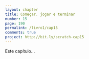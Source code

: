 ```yaml
---
layout: chapter
title: Começar, jogar e terminar
number: 15
page: 190
permalink: /livro1/cap15
comments: true
project: http://bit.ly/scratch-cap15
---
```

Este capítulo…